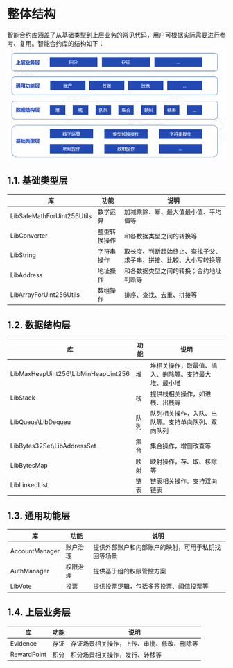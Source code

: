 # 整体结构

智能合约库涵盖了从基础类型到上层业务的常见代码，用户可根据实际需要进行参考、复用。智能合约库的结构如下：
![](./picture/wescott.png)

## 1.1. 基础类型层

| 库 | 功能 | 说明 |
| --- | --- | --- |
|LibSafeMathForUint256Utils|数学运算|加减乘除、幂、最大值最小值、平均值等|
|LibConverter|整型转换操作|和各数据类型之间的转换等|
|LibString|字符串操作|取长度、判断起始终止、查找子父、求子串、拼接、比较、大小写转换等|
|LibAddress|地址操作|和各数据类型之间的转换；合约地址判断等|
|LibArrayForUint256Utils|数组操作|排序、查找、去重、拼接等|

## 1.2. 数据结构层

| 库 | 功能 | 说明 |
| --- | --- | --- |
|LibMaxHeapUint256\LibMinHeapUint256|堆|堆相关操作，取最值、插入、删除等。支持最大堆、最小堆|
|LibStack|栈|提供栈相关操作，如进栈、出栈等|
|LibQueue\LibDequeu|队列|队列相关操作，入队、出队等。支持单向队列、双向队列|
|LibBytes32Set\LibAddressSet|集合|集合操作，增删改查等|
|LibBytesMap|映射|映射操作，存、取、移除等|
|LibLinkedList|链表|链表相关操作。支持双向链表|

## 1.3. 通用功能层
| 库 | 功能 | 说明 |
| --- | --- | --- |
|AccountManager|账户治理|提供外部账户和内部账户的映射，可用于私钥找回等场景|
|AuthManager|权限治理|提供基于组的权限管控方案|
|LibVote|投票|提供投票逻辑，包括多签投票、阈值投票等|

## 1.4. 上层业务层

| 库 | 功能 | 说明 |
| --- | --- | --- |
|Evidence|存证|存证场景相关操作，上传、审批、修改、删除等|
|RewardPoint|积分|积分场景相关操作，发行、转移等|




